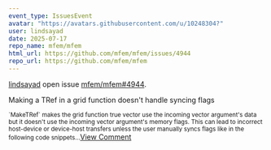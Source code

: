 ```yaml
---
event_type: IssuesEvent
avatar: "https://avatars.githubusercontent.com/u/10248304?"
user: lindsayad
date: 2025-07-17
repo_name: mfem/mfem
html_url: https://github.com/mfem/mfem/issues/4944
repo_url: https://github.com/mfem/mfem
---
```


<a href='https://github.com/lindsayad' target='_blank'>lindsayad</a> open issue <a href='https://github.com/mfem/mfem/issues/4944' target='_blank'>mfem/mfem#4944</a>.

<p>Making a TRef in a grid function doesn't handle syncing flags</p><small>`MakeTRef` makes the grid function true vector use the incoming vector argument's data but it doesn't use the incoming vector argument's memory flags. This can lead to incorrect host-device or device-host transfers unless the user manually syncs flags like in the following code snippets...</small><a href='https://github.com/mfem/mfem/issues/4944' target='_blank'>View Comment</a>